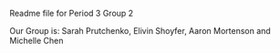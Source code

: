 Readme file for Period 3 Group 2

Our Group is:
Sarah Prutchenko, Elivin Shoyfer, Aaron Mortenson and Michelle Chen 